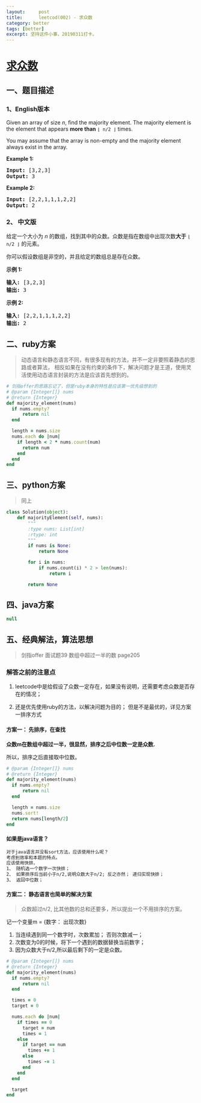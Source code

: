 ```yaml
---
layout:     post
title:      leetcod(002) - 求众数
category: better
tags: [better]
excerpt: 坚持这件小事，20190311打卡。
---
```



[求众数](https://leetcode-cn.com/explore/interview/card/top-interview-quesitons-in-2018/261/before-you-start/1107/)
=======

一、题目描述
----------

### 1、English版本

<div class="question-description__3U1T"><div class="translation-tool__3Ffj"><span class="" data-toggle="tooltip" data-placement="left" data-original-title="显示中文" aria-hidden="true" style="cursor: pointer;"><div class="switch-base__1Zql" data-on="true"><div class="toggle__3ZBJ"></div></div></span></div><div><p>Given an array of size <i>n</i>, find the majority element. The majority element is the element that appears <b>more than</b> <code>⌊ n/2 ⌋</code> times.</p>

<p>You may assume that the array is non-empty and the majority element always exist in the array.</p>

<p><strong>Example 1:</strong></p>

<pre><strong>Input:</strong> [3,2,3]
<strong>Output:</strong> 3</pre>

<p><strong>Example 2:</strong></p>

<pre><strong>Input:</strong> [2,2,1,1,1,2,2]
<strong>Output:</strong> 2
</pre>
</div></div>

### 2、 中文版

<div class="question-description__3U1T"><div class="translation-tool__3Ffj"><span class="" data-toggle="tooltip" data-placement="left" data-original-title="显示英文" aria-hidden="true" style="cursor: pointer;"><div class="switch-base__1Zql" data-on="false"><div class="toggle__3ZBJ"></div></div></span></div><div><p>给定一个大小为 <em>n </em>的数组，找到其中的众数。众数是指在数组中出现次数<strong>大于</strong>&nbsp;<code>⌊ n/2 ⌋</code>&nbsp;的元素。</p>

<p>你可以假设数组是非空的，并且给定的数组总是存在众数。</p>

<p><strong>示例&nbsp;1:</strong></p>

<pre><strong>输入:</strong> [3,2,3]
<strong>输出:</strong> 3</pre>

<p><strong>示例&nbsp;2:</strong></p>

<pre><strong>输入:</strong> [2,2,1,1,1,2,2]
<strong>输出:</strong> 2
</pre>
</div></div>

二、ruby方案
----------

> 动态语言和静态语言不同，有很多现有的方法，并不一定非要照着静态的思路或者算法，
> 相反如果在没有约束的条件下，解决问题才是王道，使用灵活使用动态语言封装的方法是应该首先想到的。

```ruby
# 剑指offer的思路忘记了，但是ruby本身的特性是应该第一优先级想到的
# @param {Integer[]} nums
# @return {Integer}
def majority_element(nums)
  if nums.empty?
      return nil
  end

  length = nums.size
  nums.each do |num|
    if length < 2 * nums.count(num)
      return num
    end
  end
end
```

三、python方案
-------------

> 同上

```python
class Solution(object):
    def majorityElement(self, nums):
        """
        :type nums: List[int]
        :rtype: int
        """
        if nums is None:
            return None

        for i in nums:
            if nums.count(i) * 2 > len(nums):
                return i

        return None
```

四、java方案
----------

```java
null
```

五、经典解法，算法思想
----------
> 剑指offer 面试题39 数组中超过一半的数 page205

### 解答之前的注意点

1. leetcode中是给假设了众数一定存在，如果没有说明，还需要考虑众数是否存在的情况；

2. 还是优先使用ruby的方法，以解决问题为目的； 但是不是最优的，详见方案一排序方式


#### 方案一： 先排序，在查找

**众数m在数组中超过一半，很显然，排序之后中位数一定是众数.**

所以，排序之后直接取中位数。

```ruby
# @param {Integer[]} nums
# @return {Integer}
def majority_element(nums)
  if nums.empty?
      return nil
  end

  length = nums.size
  nums.sort!
  return nums[length/2]
end
```

#### 如果是java语言？

```html
对于java语言并没有sort方法，应该使用什么呢？
考虑到效率和本题的特点。
应该使用快排，
1、 随机选一个数字一次快排；
2、 如果排序后当前小于n/2,说明众数大于n/2; 反之亦然； 递归实现快排；
3、 返回中位数；
```

#### 方案二： 静态语言也简单的解决方案

> 众数超过n/2, 比其他数的总和还要多，所以提出一个不用排序的方案。

记一个变量m = {数字： 出现次数}

1. 当连续遇到同一个数字时，次数累加； 否则次数减一；
2. 次数变为0的时候，将下一个遇到的数据替换当前数字；
3. 因为众数大于n/2,所以最后剩下的一定是众数。

```ruby
# @param {Integer[]} nums
# @return {Integer}
def majority_element(nums)
  if nums.empty?
      return nil
  end

  times = 0
  target = 0

  nums.each do |num|
    if times == 0
      target = num
      times = 1
    else
      if target == num
        times += 1
      else
        times -= 1
      end
    end
  end

  target
end
```
